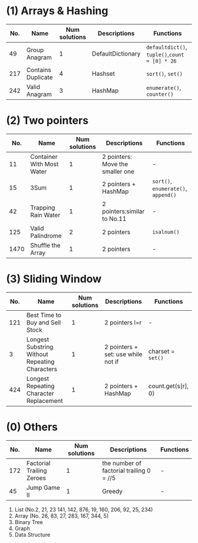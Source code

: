 # (1) Arrays & Hashing

| No.           | Name             | Num solutions| Descriptions| Functions|
| ------------- | -----------------| -------------| -----------------| -------------|
| 49           | Group Anagram| 1 | DefaultDictionary  | `defaultdict()`, `tuple()`,`count = [0] * 26`|
| 217           | Contains Duplicate| 4 | Hashset  | `sort()`, `set()`|
| 242           | Valid Anagram| 3 | HashMap  | `enumerate()`, `counter()`|


# (2) Two pointers

| No.           | Name             | Num solutions| Descriptions     |Functions     |
| ------------- | -----------------| -------------| -----------------| -------------|
| 11            | Container With Most Water | 1            | 2 pointers: Move the smaller one| - |
| 15            | 3Sum             | 1            | 2 pointers + HashMap| `sort()`, `enumerate()`, `append()` |
| 42            | Trapping Rain Water| 1          | 2 pointers:similar to No.11  | - |
| 125           | Valid Palindrome | 2            | 2 pointers       | `isalnum()` |
| 1470           | Shuffle the Array | 1            | 2 pointers       | - |


# (3) Sliding Window

| No.           | Name                              | Num solutions| Descriptions     |Functions     |
| ------------- | -------------------------------| -------------| -----------------| -------------|
| 121            |Best Time to Buy and Sell Stock| 1            | 2 pointers l=r    | - |
| 3             |Longest Substring Without Repeating Characters| 1   | 2 pointers + set: use while not if | charset = `set()` |
| 424         |Longest Repeating Character Replacement| 1   | 2 pointers + HashMap | count.get(s[r], 0)|




# (0) Others

| No.           | Name             | Num solutions| Descriptions     |Functions     |
| ------------- | -----------------| -------------| -----------------| -------------|
| 172            | Factorial Trailing Zeroes    | 1    |the number of factorial trailing 0 = //5| - |
| 45           | Jump Game II    | 1            |Greedy| - |



1. List (No.2, 21, 23 141, 142, 876, 19, 160, 206, 92, 25, 234)
2. Array (No. 26, 83, 27, 283, 167, 344, 5)
3. Binary Tree
4. Graph
5. Data Structure
